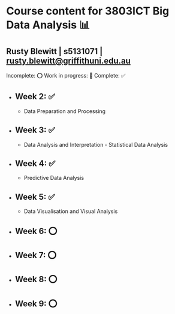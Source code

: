 # Course content for 3803ICT Big Data Analysis 📊
## Rusty Blewitt | s5131071 | rusty.blewitt@griffithuni.edu.au

Incomplete: ⭕ Work in progress: 🚧 Complete: ✅

- ## Week 2: ✅
  - Data Preparation and Processing
- ## Week 3: ✅
  - Data Analysis and Interpretation - Statistical Data Analysis
- ## Week 4: ✅
  - Predictive Data Analysis
- ## Week 5: ✅
  - Data Visualisation and Visual Analysis
- ## Week 6: ⭕
- ## Week 7: ⭕
- ## Week 8: ⭕
- ## Week 9: ⭕

